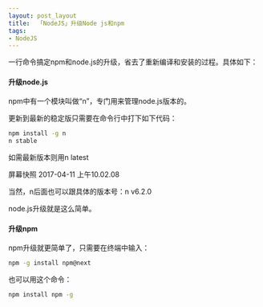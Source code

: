 ```yaml
---
layout: post_layout
title:  「NodeJS」升级Node js和npm
tags: 
- NodeJS
---
```


一行命令搞定npm和node.js的升级，省去了重新编译和安装的过程。具体如下：

#### 升级node.js
npm中有一个模块叫做“n”，专门用来管理node.js版本的。

<!--more-->

更新到最新的稳定版只需要在命令行中打下如下代码：
    
```bash
npm install -g n
n stable
```


如需最新版本则用n latest

屏幕快照 2017-04-11 上午10.02.08


当然，n后面也可以跟具体的版本号：n v6.2.0

node.js升级就是这么简单。

#### 升级npm

npm升级就更简单了，只需要在终端中输入：

```bash
npm -g install npm@next
```

也可以用这个命令：

```bash
npm install npm -g
```